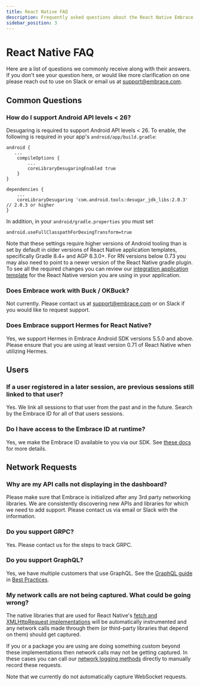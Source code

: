 ```yaml
---
title: React Native FAQ
description: Frequently asked questions about the React Native Embrace SDK
sidebar_position: 3
---
```


# React Native FAQ

Here are a list of questions we commonly receive along with their answers.
If you don't see your question here, or would like more clarification on one please reach out to use on Slack
or email us at [support@embrace.com](mailto:support@embrace.com).

## Common Questions

### **How do I support Android API levels < 26?**

Desugaring is required to support Android API levels < 26. To enable, the following is required in your app's
`android/app/build.gradle`:

```text
android {
   ...  
    compileOptions {
        ...
        coreLibraryDesugaringEnabled true   
    }
}

dependencies {
    ...
    coreLibraryDesugaring 'com.android.tools:desugar_jdk_libs:2.0.3' // 2.0.3 or higher
}
```

In addition, in your `android/gradle.properties` you must set

```text
android.useFullClasspathForDexingTransform=true
```

Note that these settings require higher versions of Android tooling than is set by default in older versions of React
Native application templates, specifically Gradle 8.4+ and AGP 8.3.0+. For RN versions below 0.73 you may also need to point
to a newer version of the React Native gradle plugin. To see all the required changes you can review our
[integration application template](https://github.com/embrace-io/embrace-react-native-sdk/tree/main/integration-tests/templates)
for the React Native version you are using in your application.

### **Does Embrace work with Buck / OKBuck?**

Not currently. Please contact us at [support@embrace.com](mailto:support@embrace.com) or on Slack if you would like to request support.

### **Does Embrace support Hermes for React Native?**

Yes, we support Hermes in Embrace Android SDK versions 5.5.0 and above. Please ensure that you are using at least version 0.71 of React Native when utilizing Hermes.

## Users

### **If a user registered in a later session, are previous sessions still linked to that user?**

Yes. We link all sessions to that user from the past and in the future. Search by the Embrace ID for all of that users sessions.

### **Do I have access to the Embrace ID at runtime?**

Yes, we make the Embrace ID available to you via our SDK. See [these docs](/react-native/features/session-metadata/#current-device-id) for more details.

## Network Requests

### **Why are my API calls not displaying in the dashboard?**

Please make sure that Embrace is initialized after any 3rd party networking libraries.
We are consistently discovering new APIs and libraries for which we need to add support.
Please contact us via email or Slack with the information.

### **Do you support GRPC?**

Yes. Please contact us for the steps to track GRPC.

### **Do you support GraphQL?**

Yes, we have multiple customers that use GraphQL. See the [GraphQL guide](/best-practices/graphql) in [Best Practices](/best-practices).

### **My network calls are not being captured. What could be going wrong?**

The native libraries that are used for React Native's [fetch and XMLHttpRequest implementations](https://reactnative.dev/docs/network)
will be automatically instrumented and any network calls made through them (or third-party libraries that depend on them)
should get captured.

If you or a package you are using are doing something custom beyond these implementations then network calls may not be
getting captured. In these cases you can call our [network logging methods](https://github.com/embrace-io/embrace-react-native-sdk/blob/main/packages/core/src/api/network.ts)
directly to manually record these requests.

Note that we currently do not automatically capture WebSocket requests.

